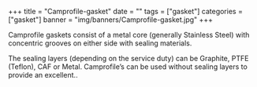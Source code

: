 +++
title = "Camprofile-gasket"
date = ""
tags = ["gasket"]
categories = ["gasket"]
banner = "img/banners/Camprofile-gasket.jpg"
+++


Camprofile gaskets consist of a metal core (generally Stainless Steel) with concentric grooves on either side with sealing materials.

The sealing layers (depending on the service duty) can be Graphite, PTFE (Teflon), CAF or Metal. Camprofile’s can be used without sealing layers to provide an excellent.. 